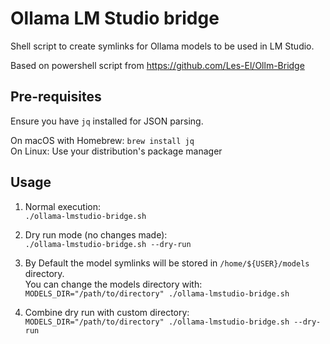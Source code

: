 # Ollama LM Studio bridge
Shell script to create symlinks for Ollama models to be used in LM Studio.

Based on powershell script from https://github.com/Les-El/Ollm-Bridge

## Pre-requisites
Ensure you have `jq` installed for JSON parsing.

On macOS with Homebrew: `brew install jq`  
On Linux: Use your distribution's package manager

## Usage

1. Normal execution:  
`./ollama-lmstudio-bridge.sh`
  
2. Dry run mode (no changes made):  
`./ollama-lmstudio-bridge.sh --dry-run`
  
3. By Default the model symlinks will be stored in  `/home/${USER}/models` directory.   
You can change the models directory with:  
`MODELS_DIR="/path/to/directory" ./ollama-lmstudio-bridge.sh`
  
4. Combine dry run with custom directory:  
`MODELS_DIR="/path/to/directory" ./ollama-lmstudio-bridge.sh --dry-run`
